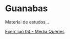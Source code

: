 # Guanabas
 Material de estudos...

 <a href="html-css/media kiwis/mq04/index.html" target=“_blank”>Exercício 04 - Media Queries</a>
